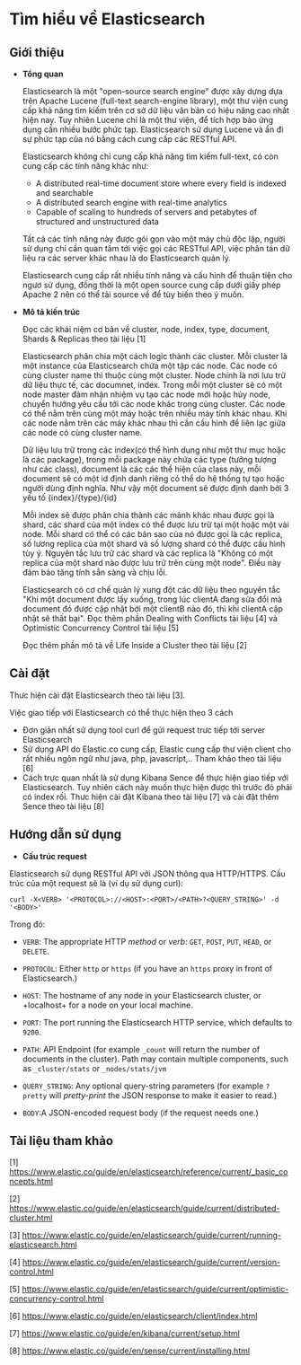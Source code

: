 # Tìm hiểu về Elasticsearch

## Giới thiệu
+ **Tổng quan**

  Elasticsearch là một "open-source search engine" được xây dựng dựa trên  Apache Lucene (full-text search-engine library), một thư viện cung cấp khả năng tìm kiếm trên cơ sở dữ liệu văn bản có hiệu năng cao nhất hiện nay. Tuy nhiên Lucene chỉ là một thư viện, để tích hợp bào ứng dụng cần nhiều bước phức tạp. Elasticsearch sử dụng Lucene và ẩn đi sự phức tạp của nó bằng cách cung cấp các RESTful API.
  
  Elasticsearch không chỉ cung cấp khả năng tìm kiếm full-text, có còn cung cấp các tính năng khác như: 
    - A distributed real-time document store where every field is indexed and searchable
    - A distributed search engine with real-time analytics
    - Capable of scaling to hundreds of servers and petabytes of structured and unstructured data
  
  Tất cả các tính năng này được gói gọn vào một máy chủ độc lập, người sử dụng chỉ cần quan tâm tới việc gọi các RESTful API, việc phân tán dữ liệu ra các server khác nhau là do Elasticsearch quản lý. 
  
  Elasticsearch cung cấp rất nhiều tính năng và cấu hình để thuận tiện cho ngươ sử dụng, đồng thời là một open source cung cấp dưới giấy phép Apache 2 nên có thể tải source về để tùy biến theo ý muốn.
  
+ **Mô tả kiến trúc**

  Đọc các khái niệm cơ bản về cluster, node, index, type, document, Shards & Replicas theo tài liệu [1]
  
  Elasticsearch phân chia một cách logic thành các cluster. Mỗi cluster là một instance của Elasticsearch chứa một tập các node. Các node có cùng cluster name thì thuộc cùng một cluster. Node chính là nơi lưu trữ dữ liệu thực tế, các documnet, index. Trong mỗi một cluster sẽ có một node master đảm nhận nhiệm vụ tạo các node mới hoặc hủy node, chuyển hướng yêu cầu tới các node khác trong cùng cluster. Các node có thể nằm trên cùng một máy hoặc trên nhiều máy tính khác nhau. Khi các node nằm trên các máy khác nhau thì cần cấu hình để liên lạc giữa các node có cùng cluster name.

  Dữ liệu lưu trữ trong các index(có thể hình dung như một thư mục hoặc là các package), trong mỗi package này chứa các type (tưởng tượng như các class), document là các các thể hiện của class này, mỗi document sẽ có một id định danh riêng có thể do hệ thống tự tạo hoặc người dùng định nghĩa. Như vậy một document sẽ được định danh bởi 3 yếu tố {index}/{type}/{id}
  
  Mỗi index sẽ được phân chia thành các mảnh khác nhau được gọi là shard, các shard của một index có thể được lưu trữ tại một hoặc một vài node. Mỗi shard có thể có các bản sao của nó được gọi là các replica, số lương replica của một shard và số lượng shard có thể được cấu hình tùy ý. Nguyên tắc lưu trữ các shard và các replica là "Không có một replica của một shard nào được lưu trữ trên cùng một node". Điều này đảm bảo tăng tính sẵn sàng và chịu lỗi.
  
  Elasticsearch có cơ chế quản lý xung đột các dữ liệu theo nguyên tắc "Khi một document được lấy xuống, trong lúc clientA đang sửa đổi mà document đó được cập nhật bới một clientB nào đó, thì khi clientA cập nhật sẽ thất bại". Đọc thêm phần Dealing with Conflicts tài liệu [4] và Optimistic Concurrency Control tài liệu [5]  
  
  Đọc thêm phần mô tả về Life Inside a Cluster theo tài liệu [2]

## Cài đặt

  Thưc hiện cài đặt Elasticsearch theo tài liệu [3].
  
  Việc giao tiếp với Elasticsearch có thể thực hiện theo 3 cách
  
  - Đơn giản nhất sử dụng tool curl để gửi request trưc tiếp tới server Elasticsearch
  - Sử dụng API do Elastic.co cung cấp, Elastic cung cấp thư viện client cho rất nhiều ngôn ngữ như java, php, javascript,.. Tham khảo theo tài liệu [6]
  - Cách trực quan nhất là sử dụng Kibana Sence để thực hiện giao tiếp với Elasticsearch. Tuy nhiên cách này muốn thực hiện được thì trước đó phải có index rồi. Thưc hiện cài đặt Kibana theo tài liệu [7] và cài đặt thêm Sence theo tài liệu [8] 

## Hướng dẫn sử dụng
  
  + **Cấu trúc request**
  
  Elasticsearch sử dụng RESTful API với JSON thông qua HTTP/HTTPS. Cấu trúc của một request sẽ là (ví dụ sử dụng curl):
  
  ```
  curl -X<VERB> '<PROTOCOL>://<HOST>:<PORT>/<PATH>?<QUERY_STRING>' -d '<BODY>'
  ```
  Trong đó:

  - `VERB`: The appropriate HTTP _method_ or _verb_: `GET`, `POST`, `PUT`, `HEAD`, or `DELETE`.

  - `PROTOCOL`: Either `http` or `https` (if you have an `https` proxy in front of Elasticsearch.)

  - `HOST`: The hostname of any node in your Elasticsearch cluster, or +localhost+ for a node on your local machine.

  - `PORT`: The port running the Elasticsearch HTTP service, which defaults to `9200`.

  - `PATH`: API Endpoint (for example `_count` will return the number of documents in the cluster). Path may contain multiple components, such as `_cluster/stats` or `_nodes/stats/jvm`

  - `QUERY_STRING`: Any optional query-string parameters (for example `?pretty` will _pretty-print_  the JSON response to make it easier to read.)

  - `BODY`:A JSON-encoded request body (if the request needs one.)
  
  
## Tài liệu tham khảo

[1] https://www.elastic.co/guide/en/elasticsearch/reference/current/_basic_concepts.html

[2] https://www.elastic.co/guide/en/elasticsearch/guide/current/distributed-cluster.html

[3] https://www.elastic.co/guide/en/elasticsearch/guide/current/running-elasticsearch.html

[4] https://www.elastic.co/guide/en/elasticsearch/guide/current/version-control.html

[5] https://www.elastic.co/guide/en/elasticsearch/guide/current/optimistic-concurrency-control.html

[6] https://www.elastic.co/guide/en/elasticsearch/client/index.html

[7] https://www.elastic.co/guide/en/kibana/current/setup.html

[8] https://www.elastic.co/guide/en/sense/current/installing.html
